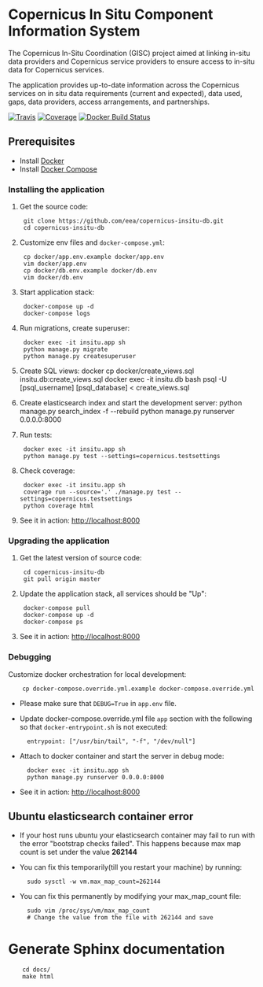 # Copernicus In Situ Component Information System

The Copernicus In-Situ Coordination (GISC) project aimed at linking in-situ data providers and Copernicus service providers to ensure access to in-situ data for Copernicus services.

The application provides up-to-date information across the
Copernicus services on in situ data requirements (current and expected), data used, gaps, data providers, access arrangements, and partnerships.

[![Travis](https://travis-ci.org/eea/copernicus-insitu-db.svg?branch=master)](https://travis-ci.org/eea/copernicus-insitu-db)
[![Coverage](https://coveralls.io/repos/github/eea/copernicus-insitu-db/badge.svg?branch=master)](https://coveralls.io/github/eea/copernicus-insitu-db?branch=master)
[![Docker Build Status](https://img.shields.io/docker/build/eeacms/copernicus-insitu-db)](https://hub.docker.com/r/eeacms/copernicus-insitu-db/builds)

## Prerequisites

* Install [Docker](https://docs.docker.com/engine/installation/)
* Install [Docker Compose](https://docs.docker.com/compose/install/)

### Installing the application

1. Get the source code:

        git clone https://github.com/eea/copernicus-insitu-db.git
        cd copernicus-insitu-db

1. Customize env files and `docker-compose.yml`:

        cp docker/app.env.example docker/app.env
        vim docker/app.env
        cp docker/db.env.example docker/db.env
        vim docker/db.env

1. Start application stack:

        docker-compose up -d
        docker-compose logs

1. Run migrations, create superuser:

        docker exec -it insitu.app sh
        python manage.py migrate
        python manage.py createsuperuser

1. Create SQL views:
        docker cp docker/create_views.sql insitu.db:create_views.sql
        docker exec -it insitu.db bash
        psql -U [psql_username] [psql_database] < create_views.sql

1. Create elasticsearch index and start the development server:
        python manage.py search_index -f --rebuild
        python manage.py runserver 0.0.0.0:8000

1. Run tests:

        docker exec -it insitu.app sh
        python manage.py test --settings=copernicus.testsettings

1. Check coverage:

        docker exec -it insitu.app sh
        coverage run --source='.' ./manage.py test --settings=copernicus.testsettings
        python coverage html

1. See it in action: <http://localhost:8000>

### Upgrading the application

1. Get the latest version of source code:

        cd copernicus-insitu-db
        git pull origin master

1. Update the application stack, all services should be "Up":

        docker-compose pull
        docker-compose up -d
        docker-compose ps

1. See it in action: <http://localhost:8000>

### Debugging

Customize docker orchestration for local development:

        cp docker-compose.override.yml.example docker-compose.override.yml

* Please make sure that `DEBUG=True` in `app.env` file.

* Update docker-compose.override.yml file `app` section with the following so that `docker-entrypoint.sh` is not executed:

        entrypoint: ["/usr/bin/tail", "-f", "/dev/null"]

* Attach to docker container and start the server in debug mode:

        docker exec -it insitu.app sh
        python manage.py runserver 0.0.0.0:8000

* See it in action: <http://localhost:8000>

## Ubuntu elasticsearch container error

* If your host runs ubuntu your elasticsearch container may fail to run with the error "bootstrap checks failed". This happens because max map count is set under the value __262144__
* You can fix this temporarily(till you restart your machine) by running:

        sudo sysctl -w vm.max_map_count=262144

* You can fix this permanently by modifying your max_map_count file:

        sudo vim /proc/sys/vm/max_map_count
        # Change the value from the file with 262144 and save


# Generate Sphinx documentation

        cd docs/
        make html
